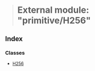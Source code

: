 > # External module: "primitive/H256"

## Index

### Classes

* [H256](../classes/_primitive_h256_.h256.md)